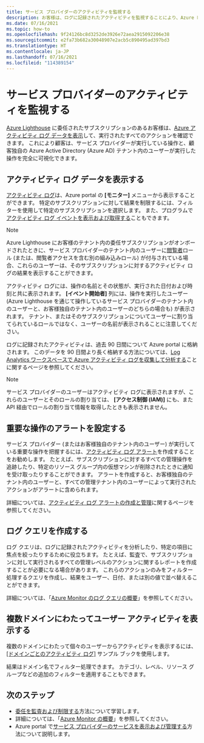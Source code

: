 ```yaml
---
title: サービス プロバイダーのアクティビティを監視する
description: お客様は、ログに記録されたアクティビティを監視することにより、Azure Lighthouse 経由でサービス プロバイダーによって実行されたアクションを確認できます。
ms.date: 07/16/2021
ms.topic: how-to
ms.openlocfilehash: 9f24126bc8d3252de3926e72aea2915092206e38
ms.sourcegitcommit: e2fa73b682a30048907e2acb5c890495ad397bd3
ms.translationtype: HT
ms.contentlocale: ja-JP
ms.lasthandoff: 07/16/2021
ms.locfileid: "114389154"
---
```

# <a name="monitor-service-provider-activity"></a>サービス プロバイダーのアクティビティを監視する

[Azure Lighthouse](../overview.md) に委任されたサブスクリプションのあるお客様は、[Azure アクティビティ ログ データを表示](../../azure-monitor/essentials/platform-logs-overview.md)して、実行されたすべてのアクションを確認できます。 これにより顧客は、サービス プロバイダーが実行している操作と、顧客独自の Azure Active Directory (Azure AD) テナント内のユーザーが実行した操作を完全に可視化できます。

## <a name="view-activity-log-data"></a>アクティビティ ログ データを表示する

[アクティビティ ログ](../../azure-monitor/essentials/activity-log.md#view-the-activity-log)は、Azure portal の **[モニター]** メニューから表示することができます。 特定のサブスクリプションに対して結果を制限するには、フィルターを使用して特定のサブスクリプションを選択します。 また、プログラムで[アクティビティ ログ イベントを表示および取得する](../../azure-monitor/essentials/activity-log.md#view-the-activity-log)こともできます。

> [!NOTE]
> Azure Lighthouse にお客様のテナント内の委任サブスクリプションがオンボードされたときに、サービス プロバイダーのテナント内のユーザーに[閲覧者](../../role-based-access-control/built-in-roles.md#reader)ロール (または、閲覧者アクセスを含む別の組み込みロール) が付与されている場合、これらのユーザーは、そのサブスクリプションに対するアクティビティ ログの結果を表示することができます。

アクティビティ ログには、操作の名前とその状態が、実行された日付および時刻と共に表示されます。 **[イベント開始者]** 列には、操作を実行したユーザー (Azure Lighthouse を通じて操作しているサービス プロバイダーのテナント内のユーザーと、お客様独自のテナント内のユーザーのどちらの場合も) が表示されます。 テナント、またはそのサブスクリプションについてユーザーに割り当てられているロールではなく、ユーザーの名前が表示されることに注意してください。

ログに記録されたアクティビティは、過去 90 日間について Azure portal に格納されます。 このデータを 90 日間より長く格納する方法については、[Log Analytics ワークスペースで Azure アクティビティ ログを収集して分析する](../../azure-monitor/essentials/activity-log.md)ことに関するページを参照してください。

> [!NOTE]
> サービス プロバイダーのユーザーはアクティビティ ログに表示されますが、これらのユーザーとそのロールの割り当ては、 **[アクセス制御 (IAM)]** にも、また API 経由でロールの割り当て情報を取得したときも表示されません。

## <a name="set-alerts-for-critical-operations"></a>重要な操作のアラートを設定する

サービス プロバイダー (またはお客様独自のテナント内のユーザー) が実行している重要な操作を把握するには、[アクティビティ ログ アラート](../../azure-monitor/alerts/activity-log-alerts.md)を作成することをお勧めします。 たとえば、サブスクリプションに対するすべての管理操作を追跡したり、特定のリソース グループ内の仮想マシンが削除されたときに通知を受け取ったりすることができます。 アラートを作成すると、お客様独自のテナント内のユーザーと、すべての管理テナント内のユーザーによって実行されたアクションがアラートに含められます。

詳細については、[アクティビティ ログ アラートの作成と管理](../../azure-monitor/alerts/alerts-activity-log.md)に関するページを参照してください。

## <a name="create-log-queries"></a>ログ クエリを作成する

ログ クエリは、ログに記録されたアクティビティを分析したり、特定の項目に焦点を絞ったりするために役立ちます。 たとえば、監査で、サブスクリプションに対して実行されるすべての管理レベルのアクションに関するレポートを作成することが必要になる場合があります。 これらのアクションのみをフィルター処理するクエリを作成し、結果をユーザー、日付、または別の値で並べ替えることができます。

詳細については、「[Azure Monitor のログ クエリの概要](../../azure-monitor/logs/log-query-overview.md)」を参照してください。

## <a name="view-user-activity-across-domains"></a>複数ドメインにわたってユーザー アクティビティを表示する

複数のドメインにわたって個々のユーザーからアクティビティを表示するには、[[ドメインごとのアクティビティ ログ]](https://github.com/Azure/Azure-Lighthouse-samples/tree/master/templates/workbook-activitylogs-by-domain) サンプル ブックを使用します。

結果はドメイン名でフィルター処理できます。 カテゴリ、レベル、リソース グループなどの追加のフィルターを適用することもできます。

## <a name="next-steps"></a>次のステップ

- [委任を監査および制限する](view-manage-service-providers.md#audit-and-restrict-delegations-in-your-environment)方法について学習します。
- 詳細については、「[Azure Monitor の概要](../../azure-monitor/index.yml)」を参照してください。
- Azure portal で[サービス プロバイダーのサービスを表示および管理する](view-manage-service-providers.md)方法について説明します。
